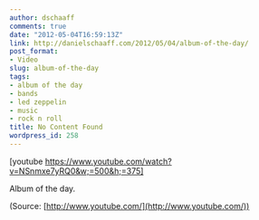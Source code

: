 ```yaml
---
author: dschaaff
comments: true
date: "2012-05-04T16:59:13Z"
link: http://danielschaaff.com/2012/05/04/album-of-the-day/
post_format:
- Video
slug: album-of-the-day
tags:
- album of the day
- bands
- led zeppelin
- music
- rock n roll
title: No Content Found
wordpress_id: 258
---
```


[youtube https://www.youtube.com/watch?v=NSnmxe7yRQ0&w;=500&h;=375]


Album of the day.

(Source: [http://www.youtube.com/](http://www.youtube.com/))
